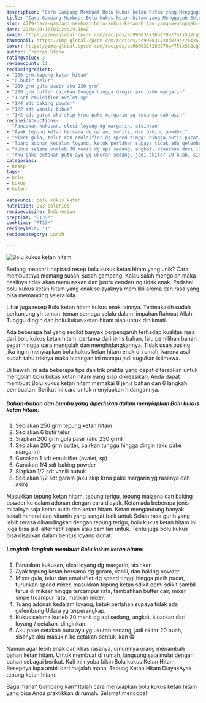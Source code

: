 ```yaml
---
description: "Cara Gampang Membuat Bolu kukus ketan hitam yang Menggugah Selera"
title: "Cara Gampang Membuat Bolu kukus ketan hitam yang Menggugah Selera"
slug: 4779-cara-gampang-membuat-bolu-kukus-ketan-hitam-yang-menggugah-selera
date: 2020-09-12T01:29:29.104Z
image: https://img-global.cpcdn.com/recipes/ac990031728d879e/751x532cq70/bolu-kukus-ketan-hitam-foto-resep-utama.jpg
thumbnail: https://img-global.cpcdn.com/recipes/ac990031728d879e/751x532cq70/bolu-kukus-ketan-hitam-foto-resep-utama.jpg
cover: https://img-global.cpcdn.com/recipes/ac990031728d879e/751x532cq70/bolu-kukus-ketan-hitam-foto-resep-utama.jpg
author: Frances Stone
ratingvalue: 3
reviewcount: 11
recipeingredient:
- "250 grm tepung ketan hitam"
- "6 butir telur"
- "200 grm gula pasir aku 230 grm"
- "200 grm butter cairkan tunggu hingga dingin aku pake margarin"
- "1 sdt emulsifier ovalet sp"
- "1/4 sdt baking powder"
- "1/2 sdt vanili bubuk"
- "1/2 sdt garam aku skip krna pake margarin yg rasanya dah asin"
recipeinstructions:
- "Panaskan kukusan, olesi loyang dg margarin, sisihkan"
- "Ayak tepung ketan bersama dg garam, vanili, dan baking powder."
- "Mixer gula, telur dan emulsifier dg speed tinggi hingga putih pucat, turunkan speed mixer, masukkan tepung ketan sdikit demi sdikit sambil terus di mikser hingga tercampur rata, tambahkan butter cair, mixer smpe trcampur rata, matikan mixer."
- "Tuang adonan kedalam loyang, ketuk perlahan supaya tidak ada gelembung Udara yg terperangkap."
- "Kukus selama kurleb 30 menit dg api sedang, angkat, kluarkan dari loyang / cetakan, dinginkan."
- "Aku pake cetakan putu ayu yg ukuran sedang, jadi skitar 20 buah, sisanya aku masukin ke cetakan bentuk ikan 😁"
categories:
- Resep
tags:
- bolu
- kukus
- ketan

katakunci: bolu kukus ketan 
nutrition: 253 calories
recipecuisine: Indonesian
preptime: "PT35M"
cooktime: "PT33M"
recipeyield: "1"
recipecategory: Lunch

---
```



![Bolu kukus ketan hitam](https://img-global.cpcdn.com/recipes/ac990031728d879e/751x532cq70/bolu-kukus-ketan-hitam-foto-resep-utama.jpg)

Sedang mencari inspirasi resep bolu kukus ketan hitam yang unik? Cara membuatnya memang susah-susah gampang. Kalau salah mengolah maka hasilnya tidak akan memuaskan dan justru cenderung tidak enak. Padahal bolu kukus ketan hitam yang enak selayaknya memiliki aroma dan rasa yang bisa memancing selera kita.

Lihat juga resep Bolu ketan hitam kukus enak lainnya. Terimakasih sudah berkunjung yh teman-teman semoga selalu dalam limpahan Rahmat Allah. Tunggu dingin dan bolu kukus ketan hitam siap untuk dinikmati.

Ada beberapa hal yang sedikit banyak berpengaruh terhadap kualitas rasa dari bolu kukus ketan hitam, pertama dari jenis bahan, lalu pemilihan bahan segar hingga cara mengolah dan menghidangkannya. Tidak usah pusing jika ingin menyiapkan bolu kukus ketan hitam enak di rumah, karena asal sudah tahu triknya maka hidangan ini mampu jadi suguhan istimewa.


Di bawah ini ada beberapa tips dan trik praktis yang dapat diterapkan untuk mengolah bolu kukus ketan hitam yang siap dikreasikan. Anda dapat membuat Bolu kukus ketan hitam memakai 8 jenis bahan dan 6 langkah pembuatan. Berikut ini cara untuk menyiapkan hidangannya.

<!--inarticleads1-->

##### Bahan-bahan dan bumbu yang diperlukan dalam menyiapkan Bolu kukus ketan hitam:

1. Sediakan 250 grm tepung ketan hitam
1. Sediakan 6 butir telur
1. Siapkan 200 grm gula pasir (aku 230 grm)
1. Sediakan 200 grm butter, cairkan tunggu hingga dingin (aku pake margarin)
1. Gunakan 1 sdt emulsifier (ovalet, sp)
1. Gunakan 1/4 sdt baking powder
1. Siapkan 1/2 sdt vanili bubuk
1. Sediakan 1/2 sdt garam (aku skip krna pake margarin yg rasanya dah asin)


Masukkan tepung ketan hitam, tepung terigu, tepung maizena dan baking powder ke dalam adonan dengan cara diayak. Ketan ada beberapa jenis misalnya saja ketan putih dan ketan hitam. Ketan mengandung banyak sekali mineral dan vitamin yang sangat baik untuk Selain rasa gurih yang lebih terasa dibandingkan dengan tepung terigu, bolu kukus ketan hitam ini juga bisa jadi alternatif sajian atau camilan untuk. Tentu juga bolu kukus bisa disajikan dalam bentuk loyang donat. 

<!--inarticleads2-->

##### Langkah-langkah membuat Bolu kukus ketan hitam:

1. Panaskan kukusan, olesi loyang dg margarin, sisihkan
1. Ayak tepung ketan bersama dg garam, vanili, dan baking powder.
1. Mixer gula, telur dan emulsifier dg speed tinggi hingga putih pucat, turunkan speed mixer, masukkan tepung ketan sdikit demi sdikit sambil terus di mikser hingga tercampur rata, tambahkan butter cair, mixer smpe trcampur rata, matikan mixer.
1. Tuang adonan kedalam loyang, ketuk perlahan supaya tidak ada gelembung Udara yg terperangkap.
1. Kukus selama kurleb 30 menit dg api sedang, angkat, kluarkan dari loyang / cetakan, dinginkan.
1. Aku pake cetakan putu ayu yg ukuran sedang, jadi skitar 20 buah, sisanya aku masukin ke cetakan bentuk ikan 😁


Namun agar lebih enak dan khas rasanya, umumnya orang menambah bahan ketan hitam. Untuk membuat di rumah, langsung saja mulai dengan bahan sebagai berikut. Kali ini nyoba bikin Bolu kukus Ketan Hitam. Resepnya lupa ambil dari majalah mana. Tepung Ketan Hitam DiayakAyak tepung ketan hitam. 

Bagaimana? Gampang kan? Itulah cara menyiapkan bolu kukus ketan hitam yang bisa Anda praktikkan di rumah. Selamat mencoba!

